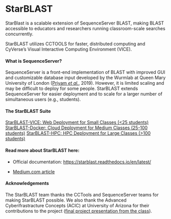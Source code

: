 # StarBLAST

StarBlast is a scalable extension of SequenceServer BLAST, making BLAST accessible to educators and researchers running classroom-scale searches concurrently.

StarBLAST utilizes CCTOOLS for faster, distributed computing and CyVerse’s Visual Interactive Computing Environment (VICE).


#### What is SequenceServer?

SequenceServer is a front-end implementation of BLAST with improved GUI and customizable database input developed by the Wurmlab at Queen Mary University of London ([Priyam *et al.*](https://academic.oup.com/mbe/article/36/12/2922/5549819), 2019). However, it is limited scaling and may be difficult to deploy for some people. StarBLAST extends SequenceServer for easier deployment and to scale for a larger number of simultaneous users (e.g., students).

#### The StarBLAST Suite

[StarBLAST-VICE: Web Deployment for Small Classes (<25 students)](https://starblast.readthedocs.io/en/latest/2_StarBLAST-VICE.html)
[StarBLAST-Docker: Cloud Deployment for Medium Classes (25-100 students)](https://starblast.readthedocs.io/en/latest/3_StarBLAST-Docker.html)
[StarBLAST-HPC: HPC Deployment for Large Classes (>100 students)](https://starblast.readthedocs.io/en/latest/4_StarBLAST-HPC.html)

#### Read more about StarBLAST here:

+ Official documentation: https://starblast.readthedocs.io/en/latest/

+ [Medium.com article](https://medium.com/@samanthalrobbins/starblast-cafd04f7916a#860a)


#### Acknowledgements

The StarBLAST team thanks the CCTools and SequenceServer teams for making StarBLAST possible. We also thank the Advanced Cyberifrastracture Concepts (ACIC) at University of Arizona for their contributions to the project ([final project presentation from the class](https://docs.google.com/presentation/d/1-cOdgooy4-4HXQa1AilzhkWBcj5J1cTag8o69IYyH2M/edit#slide=id.g7443e88c5c_0_5)).

